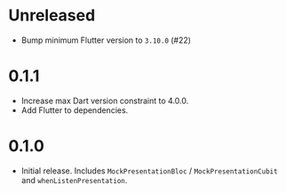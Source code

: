 # Unreleased

- Bump minimum Flutter version to `3.10.0` (#22)

# 0.1.1

- Increase max Dart version constraint to 4.0.0.
- Add Flutter to dependencies.

# 0.1.0

- Initial release. Includes `MockPresentationBloc` / `MockPresentationCubit` and
  `whenListenPresentation`.
